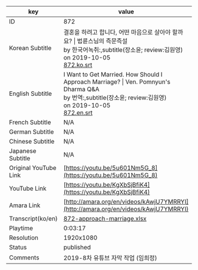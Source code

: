 |  key  |  value  |
|-------|---------|
| ID            | 872 |
| Korean Subtitle | 결혼을 하려고 합니다, 어떤 마음으로 살아야 할까요? \| 법륜스님의 즉문즉설<br>by 한국어녹취:,subtitle(장소윤; review:김원영)<br>on 2019-10-05<br>[872.ko.srt](https://github.com/jungtosociety/dharma-qna/raw/master/sub/872/872.ko.srt)<br>|
| English Subtitle | I Want to Get Married.  How Should I Approach Marriage? \| Ven. Pomnyun's Dharma Q&A<br>by 번역:,subtitle(장소윤; review:김원영)<br>on 2019-10-05<br>[872.en.srt](https://github.com/jungtosociety/dharma-qna/raw/master/sub/872/872.en.srt)<br>|
| French Subtitle | N/A |
| German Subtitle | N/A |
| Chinese Subtitle | N/A |
| Japanese Subtitle | N/A |
| Original YouTube Link  | [https://youtu.be/5u601Nm5G_8](https://youtu.be/5u601Nm5G_8) |
| YouTube Link  | [https://youtu.be/KgXbSjBfiK4](https://youtu.be/KgXbSjBfiK4) |
| Amara Link    | [http://amara.org/en/videos/kAwjU7YMRRYI](http://amara.org/en/videos/kAwjU7YMRRYI) |
| Transcript(ko/en) | [872-approach-marriage.xlsx](https://github.com/jungtosociety/dharma-qna/raw/master/sub/872/872-approach-marriage.xlsx) |
| Playtime | 0:03:17 |
| Resolution | 1920x1080|
| Status | published |
| Comments | 2019-8차 유튜브 자막 작업 (임희정) |
